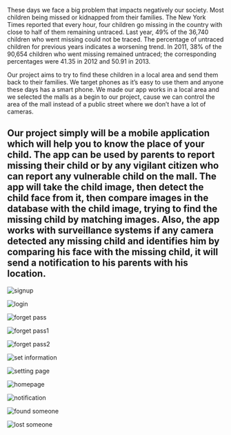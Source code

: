 


These days we face a big problem that impacts negatively our society. Most children
being missed or kidnapped from their families. The New York Times reported that every
hour, four children go missing in the country with close to half of them remaining
untraced. Last year, 49% of the 36,740 children who went missing could not be traced.
The percentage of untraced children for previous years indicates a worsening trend. In
2011, 38% of the 90,654 children who went missing remained untraced; the
corresponding percentages were 41.35 in 2012 and 50.91 in 2013.





Our project aims to try to find these children in a local area and send them back to their
families. We target phones as it’s easy to use them and anyone these days has a smart
phone. We made our app works in a local area and we selected the malls as a begin to our
project, cause we can control the area of the mall instead of a public street where we don’t
have a lot of cameras.




Our project simply will be a mobile application which will help you to know the place of
your child. The app can be used by parents to report missing their child or by any vigilant
citizen who can report any vulnerable child on the mall. The app will take the child image,
then detect the child face from it, then compare images in the database with the child
image, trying to find the missing child by matching images. Also, the app works with
surveillance systems if any camera detected any missing child and identifies him by
comparing his face with the missing child, it will send a notification to his parents with
his location.
------
![signup](https://user-images.githubusercontent.com/46052811/214084266-a9c91003-ca80-4815-8823-e8758192918f.jpg)


![login](https://user-images.githubusercontent.com/46052811/214084226-11bfd39d-6433-462c-bc44-998f0c778c1e.jpg)


![forget pass](https://user-images.githubusercontent.com/46052811/214083969-e02edf34-32d5-4c13-b59d-c28479ccab6a.png)

![forget pass1](https://user-images.githubusercontent.com/46052811/214083999-7bdadbfe-9d48-4508-9c69-165b30a3a00b.png)


![forget pass2](https://user-images.githubusercontent.com/46052811/214084007-89cb46a7-3456-494d-8d1b-36df808dde41.png)

![set information](https://user-images.githubusercontent.com/46052811/214084498-68b5cc68-7e39-4385-b235-d4ce27f69cb8.jpg)

![setting page](https://user-images.githubusercontent.com/46052811/214084529-25a27912-2da9-4b9b-b58c-628b343d72c5.png)


![homepage](https://user-images.githubusercontent.com/46052811/214084330-46be1c02-d192-4875-9e6d-15c57cdb6035.png)

![notification](https://user-images.githubusercontent.com/46052811/214084356-170bd9a5-4a07-473f-b414-18df8cf503ad.png)

![found someone](https://user-images.githubusercontent.com/46052811/214084393-9d598f62-0324-4dc6-802a-26b23636c5bd.jpg)

![lost someone](https://user-images.githubusercontent.com/46052811/214084412-9d78e834-eb0a-4171-aa29-fe23f5ba253a.jpg)



